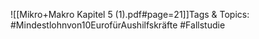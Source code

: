 
![[Mikro+Makro Kapitel 5 (1).pdf#page=21]]Tags & Topics:
   #Mindestlohnvon10EurofürAushilfskräfte
   #Fallstudie